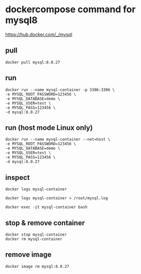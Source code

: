 # dockercompose command for mysql8

https://hub.docker.com/_/mysql

## pull
```
docker pull mysql:8.0.27
```

## run
```
docker run --name mysql-container -p 3306:3306 \
-e MYSQL_ROOT_PASSWORD=123456 \
-e MYSQL_DATABASE=demo \
-e MYSQL_USER=test \
-e MYSQL_PASS=123456 \
-d mysql:8.0.27
```

## run (host mode Linux only)
```
docker run --name mysql-container --net=host \
-e MYSQL_ROOT_PASSWORD=123456 \
-e MYSQL_DATABASE=demo \
-e MYSQL_USER=test \
-e MYSQL_PASS=123456 \
-d mysql:8.0.27
```

## inspect
```
docker logs mysql-container

docker logs mysql-container > /root/mysql.log

docker exec -it mysql-container bash
```

## stop & remove container
```
docker stop mysql-container
docker rm mysql-container
```

## remove image
```
docker image rm mysql:8.0.27
```